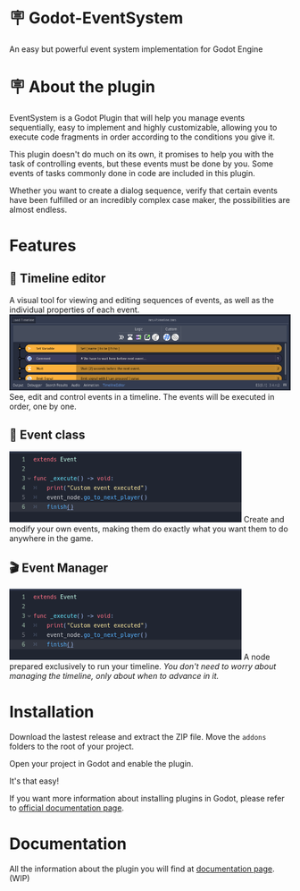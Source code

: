# 🪧 Godot-EventSystem
An easy but powerful event system implementation for Godot Engine

# 🪧 About the plugin
EventSystem is a Godot Plugin that will help you manage events sequentially, easy to implement and highly customizable, allowing you to execute code fragments in order according to the conditions you give it.

This plugin doesn't do much on its own, it promises to help you with the task of controlling events, but these events must be done by you. Some events of tasks commonly done in code are included in this plugin.

Whether you want to create a dialog sequence, verify that certain events have been fulfilled or an incredibly complex case maker, the possibilities are almost endless.

# Features
## 🧵 Timeline editor
A visual tool for viewing and editing sequences of events, as well as the individual properties of each event.
![Timeline](./docs/images/timeline.png)
See, edit and control events in a timeline. The events will be executed in order, one by one.

## 🚩 Event class
![Event Class](./docs/images/custom_event.png)
Create and modify your own events, making them do exactly what you want them to do anywhere in the game.

## 🎬 Event Manager
![Event Manager](./docs/images/custom_event.png)
A node prepared exclusively to run your timeline. _You don't need to worry about managing the timeline, only about when to advance in it._

# Installation
Download the lastest release and extract the ZIP file. Move the `addons` folders to the root of your project.

Open your project in Godot and enable the plugin. 

It's that easy!

If you want more information about installing plugins in Godot, please refer to [official documentation page](https://docs.godotengine.org/en/stable/tutorials/plugins/editor/installing_plugins.html).

# Documentation

All the information about the plugin you will find at [documentation page](https://anidemdex.gitbook.io/godot-dialog-plugin/). (WIP)

